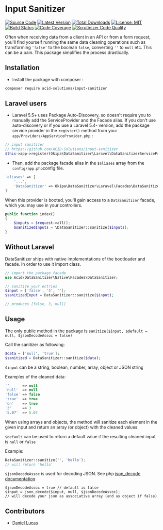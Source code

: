 # Input Sanitizer

[![Source Code](https://img.shields.io/badge/source-okipa/php--data--sanitizer-blue.svg)](https://github.com/Okipa/php-data-sanitizer)
[![Latest Version](https://img.shields.io/github/release/okipa/php-data-sanitizer.svg?style=flat-square)](https://github.com/Okipa/php-data-sanitizer/releases)
[![Total Downloads](https://img.shields.io/packagist/dt/okipa/php-data-sanitizer.svg?style=flat-square)](https://packagist.org/packages/okipa/php-data-sanitizer)
[![License: MIT](https://img.shields.io/badge/License-MIT-blue.svg)](https://opensource.org/licenses/MIT)
[![Build Status](https://scrutinizer-ci.com/g/Okipa/php-data-sanitizer/badges/build.png?b=master)](https://scrutinizer-ci.com/g/Okipa/php-data-sanitizer/build-status/master)
[![Code Coverage](https://scrutinizer-ci.com/g/Okipa/php-data-sanitizer/badges/coverage.png?b=master)](https://scrutinizer-ci.com/g/Okipa/php-data-sanitizer/?branch=master)
[![Scrutinizer Code Quality](https://scrutinizer-ci.com/g/Okipa/php-data-sanitizer/badges/quality-score.png?b=master)](https://scrutinizer-ci.com/g/Okipa/php-data-sanitizer/?branch=master)

Often when receiving data from a client in an API or from a form request, you'll find yourself running the same data cleaning operations such as transforming `'false'` to the boolean `false`, converting `''` to `null` etc. This can be a pain.
This package simplifies the process drastically.

## Installation

- Install the package with composer :

```bash
composer require acid-solutions/input-sanitizer
```

## Laravel users

- Laravel 5.5+ uses Package Auto-Discovery, so doesn't require you to manually add the ServiceProvider and the Facade alias.
If you don't use auto-discovery or if you use a Laravel 5.4- version, add the package service provider in the `register()` method from your `app/Providers/AppServiceProvider.php` :

```php
// input sanitizer
// https://github.com/ACID-Solutions/input-sanitizer
$this->app->register(Okipa\DataSanitizer\Laravel\DataSanitizerServiceProvider::class);
```

- Then, add the package facade alias in the `$aliases` array from the `config/app.php`config file.

```php
'aliases' => [
    '...',
    'DataSanitizer' => Okipa\DataSanitizer\Laravel\Facades\DataSanitizer::class
]
```

When this provider is booted, you'll gain access to a `DataSanitizer` facade, which you may use in your controllers.

```php
public function index()
{
    $inputs = $request->all();
    $sanitizedInputs = \DataSanitizer::sanitize($inputs);
}
```

## Without Laravel

DataSanitizer ships with native implementations of the bootloader and facade. In order to use it import class.

```php
// import the package facade
use Acid\DataSanitizer\Native\Facades\DataSanitizer;

// sanitize your entries
$input = ['false', '3', ''];
$sanitizedInput = DataSanitizer::sanitize($input);

// produces [false, 3, null]
```

## Usage

The only public method in the package is `sanitize($input, $default = null, $jsonDecodeAssoc = false)`

Call the sanitizer as following:

```php
$data = ['null', 'true'];
$sanitized = DataSanitizer::sanitize($data);
```

`$input` can be a string, boolean, number, array, object or JSON string

Examples of the cleaned data:

```php
''      => null
'null'  => null
'false' => false
'true'  => true
'on'    => true
'3'     => 3
'5.07'  => 5.07
```

When using arrays and objects, the method will sanitize each element in the given input and return an array (or object)
with the cleaned values.

`$default` can be used to return a default value if the resulting cleaned input is `null` or `false`

Example:

```php
DataSanitizer::sanitize('', 'hello');
// will return 'hello'
```

`$jsonDecodeAssoc` is used for decoding JSON.
See php [json_decode documentation](http://php.net/manual/en/function.json-decode.php)

```
$jsonDecodeAssoc = true // default is false
$input = json_decode($input, null, $jsonDecodeAssoc);
// will decode your json as associative array (and as object if false)
```

## Contributors

- [Daniel Lucas](https://github.com/daniel-chris-lucas)
